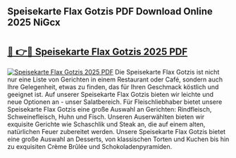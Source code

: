 ## Speisekarte Flax Gotzis PDF Download Online 2025 NiGcx

# <h2><a href="http://gc6vh0.nevu.top/?p=Speisekarte+Flax+Gotzis">🔗 👉🔴 Speisekarte Flax Gotzis 2025 PDF</a></h2>

[![Speisekarte Flax Gotzis 2025 PDF](https://i.imgur.com/dBaPXMq.png)](http://gc6vh0.nevu.top/?p=Speisekarte+Flax+Gotzis)
Die Speisekarte Flax Gotzis ist nicht nur eine Liste von Gerichten in einem Restaurant oder Café, sondern auch Ihre Gelegenheit, etwas zu finden, das für Ihren Geschmack köstlich und geeignet ist. Auf unserer Speisekarte Flax Gotzis bieten wir leichte und neue Optionen an - unser Salatbereich. Für Fleischliebhaber bietet unsere Speisekarte Flax Gotzis eine große Auswahl an Gerichten: Rindfleisch, Schweinefleisch, Huhn und Fisch. Unseren Auserwählten bieten wir exquisite Gerichte wie Schaschlik und Steak an, die auf einem alten, natürlichen Feuer zubereitet werden. Unsere Speisekarte Flax Gotzis bietet eine große Auswahl an Desserts, von klassischen Torten und Kuchen bis hin zu exquisiten Crème Brûlée und Schokoladenpyramiden.
